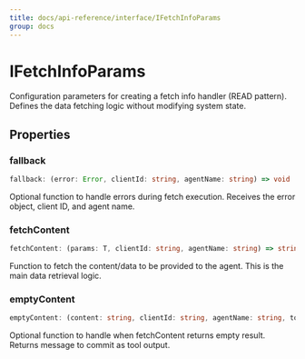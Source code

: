 ```yaml
---
title: docs/api-reference/interface/IFetchInfoParams
group: docs
---
```


# IFetchInfoParams

Configuration parameters for creating a fetch info handler (READ pattern).
Defines the data fetching logic without modifying system state.

## Properties

### fallback

```ts
fallback: (error: Error, clientId: string, agentName: string) => void
```

Optional function to handle errors during fetch execution.
Receives the error object, client ID, and agent name.

### fetchContent

```ts
fetchContent: (params: T, clientId: string, agentName: string) => string | Promise<string>
```

Function to fetch the content/data to be provided to the agent.
This is the main data retrieval logic.

### emptyContent

```ts
emptyContent: (content: string, clientId: string, agentName: string, toolName: string) => string | Promise<string>
```

Optional function to handle when fetchContent returns empty result.
Returns message to commit as tool output.

